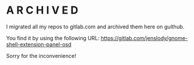 # A R C H I V E D

I migrated all my repos to gitlab.com and archived them here on guíthub.

You find it by using the following URL:
https://gitlab.com/jenslody/gnome-shell-extension-panel-osd

Sorry for the inconvenience!
